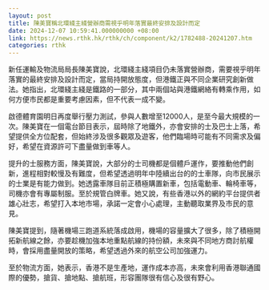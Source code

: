 ```yaml
---
layout: post
title: 陳美寶稱北環綫主綫營辦商需視乎明年落實最終安排及設計而定
date: 2024-12-07 10:59:41.000000000 +08:00
link: https://news.rthk.hk/rthk/ch/component/k2/1782488-20241207.htm
categories: rthk
---
```


新任運輸及物流局局長陳美寶說，北環綫主綫項目仍未落實營辦商，需要視乎明年落實的最終安排及設計而定，當局持開放態度，但港鐵正與不同企業研究創新做法。她指出，北環綫主綫是鐵路的一部分，其中兩個站與港鐵網絡有轉乘作用，如何方便市民都是重要考慮因素，但不代表一成不變。

啟德體育園明日再度舉行壓力測試，參與人數增至12000人，是至今最大規模的一次。陳美寶在一個電台節目表示，屆時除了地鐵外，亦會安排的士及巴士上落，希望提供全方位配套，但始終涉及很多觀眾及遊客，他們臨場時可能有不同需求及偏好，希望在資源許可下盡量做到車等人。

提升的士服務方面，陳美寶說，大部分的士司機都是個體戶運作，要推動他們創新，進程相對較慢及有難度，但希望透過明年中陸續出台的的士車隊，向市民展示的士業是有能力做到。她透露車隊目前正積極購置新車，包括電動車、輪椅車等，司機亦會有專屬制服。至於規管白牌車。她又說，有些香港以外的網約平台提供者雄心壯志，希望打入本地市場，承諾一定會小心處理，主動聽取業界及市民的意見。

陳美寶提到，隨著機場三跑道系統落成啟用，機場的容量擴大了很多，除了積極開拓新航線之餘，亦要趁機加強本地重點航線的持份額，未來與不同地方商討航權時，會採用盡量開放的策略，希望透過外來的航空公司加強運力。

至於物流方面，她表示，香港不是生產地，運作成本亦高，未來會利用香港聯通國際的優勢，搶貨、搶地點、搶航班，形容團隊很有信心及很有野心。
